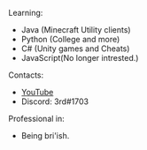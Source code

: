 Learning:
- Java (Minecraft Utility clients)
- Python (College and more)
- C# (Unity games and Cheats)
- JavaScript(No longer intrested.)

Contacts:
- [YouTube](https://www.youtube.com/channel/UCq0Zm9yqvXrzvnnMz4vbkIw)
- Discord: 3rd#1703

Professional in:
- Being bri'ish.
